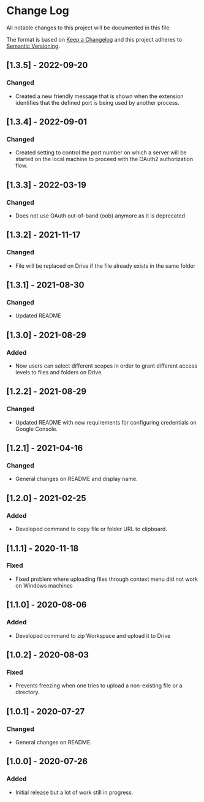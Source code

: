 # Change Log
All notable changes to this project will be documented in this file.

The format is based on [Keep a Changelog](http://keepachangelog.com/) and this project adheres to [Semantic Versioning](http://semver.org/).

## [1.3.5] - 2022-09-20
### Changed

- Created a new friendly message that is shown when the extension identifies that the defined port is being used by another process.

## [1.3.4] - 2022-09-01
### Changed

- Created setting to control the port number on which a server will be started on the local machine to proceed with the OAuth2 authorization flow.

## [1.3.3] - 2022-03-19
### Changed

- Does not use OAuth out-of-band (oob) anymore as it is deprecated

## [1.3.2] - 2021-11-17
### Changed

- File will be replaced on Drive if the file already exists in the same folder

## [1.3.1] - 2021-08-30
### Changed

- Updated README

## [1.3.0] - 2021-08-29
### Added

- Now users can select different scopes in order to grant different access levels to files and folders on Drive.

## [1.2.2] - 2021-08-29
### Changed

- Updated README with new requirements for configuring credentials on Google Console.

## [1.2.1] - 2021-04-16
### Changed

- General changes on README and display name.

## [1.2.0] - 2021-02-25
### Added

- Developed command to copy file or folder URL to clipboard.

## [1.1.1] - 2020-11-18
### Fixed

- Fixed problem where uploading files through context menu did not work on Windows machines

## [1.1.0] - 2020-08-06
### Added

- Developed command to zip Workspace and upload it to Drive

## [1.0.2] - 2020-08-03
### Fixed

- Prevents freezing when one tries to upload a non-existing file or a directory.

## [1.0.1] - 2020-07-27
### Changed

- General changes on README.

## [1.0.0] - 2020-07-26
### Added

- Initial release but a lot of work still in progress.
